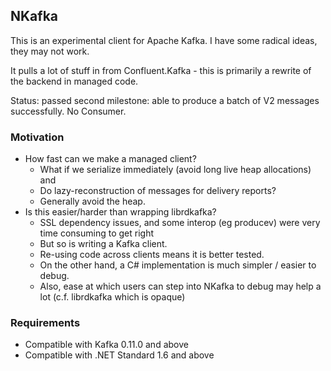 
## NKafka

This is an experimental client for Apache Kafka. I have some radical ideas, they may not work.

It pulls a lot of stuff in from Confluent.Kafka - this is primarily a rewrite of the backend in managed code.

Status: passed second milestone: able to produce a batch of V2 messages successfully. No Consumer.

### Motivation

- How fast can we make a managed client?
  - What if we serialize immediately (avoid long live heap allocations) and
  - Do lazy-reconstruction of messages for delivery reports?
  - Generally avoid the heap.
- Is this easier/harder than wrapping librdkafka?
  - SSL dependency issues, and some interop (eg producev) were very time consuming to get right
  - But so is writing a Kafka client.
  - Re-using code across clients means it is better tested.
  - On the other hand, a C# implementation is much simpler / easier to debug.
  - Also, ease at which users can step into NKafka to debug may help a lot (c.f. librdkafka which is opaque)

### Requirements

- Compatible with Kafka 0.11.0 and above
- Compatible with .NET Standard 1.6 and above
